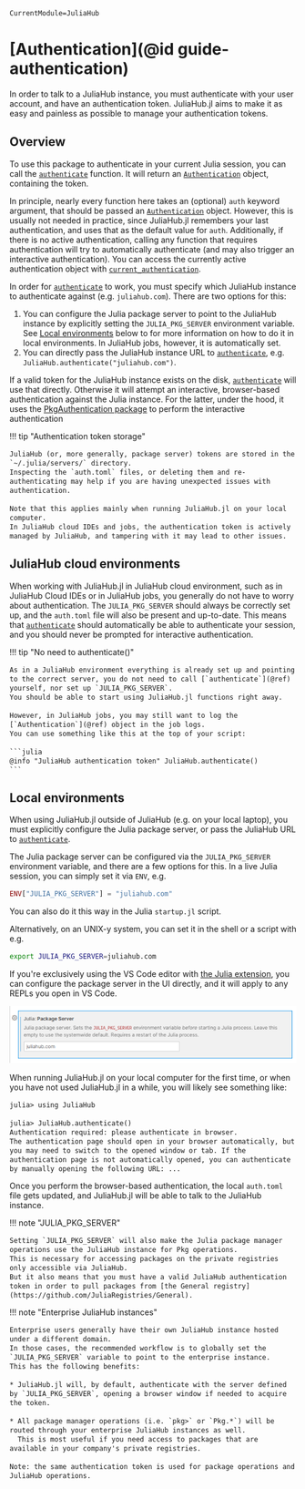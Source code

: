 ```@meta
CurrentModule=JuliaHub
```

# [Authentication](@id guide-authentication)

In order to talk to a JuliaHub instance, you must authenticate with your user account, and have an authentication token.
JuliaHub.jl aims to make it as easy and painless as possible to manage your authentication tokens.

## Overview

To use this package to authenticate in your current Julia session, you can call the [`authenticate`](@ref) function.
It will return an [`Authentication`](@ref) object, containing the token.

In principle, nearly every function here takes an (optional) `auth` keyword argument, that should be passed an [`Authentication`](@ref) object.
However, this is usually not needed in practice, since JuliaHub.jl remembers your last authentication, and uses that as the default value for `auth`.
Additionally, if there is no active authentication, calling any function that requires authentication will try to automatically authenticate (and may also trigger an interactive authentication).
You can access the currently active authentication object with [`current_authentication`](@ref).

In order for [`authenticate`](@ref) to work, you must specify which JuliaHub instance to authenticate against (e.g. `juliahub.com`).
There are two options for this:

1. You can configure the Julia package server to point to the JuliaHub instance by explicitly setting the `JULIA_PKG_SERVER` environment variable.
   See [Local environments](@ref) below to for more information on how to do it in local environments.
   In JuliaHub jobs, however, it is automatically set.
2. You can directly pass the JuliaHub instance URL to [`authenticate`](@ref), e.g. `JuliaHub.authenticate("juliahub.com")`.

If a valid token for the JuliaHub instance exists on the disk, [`authenticate`](@ref) will use that directly.
Otherwise it will attempt an interactive, browser-based authentication against the Julia instance.
For the latter, under the hood, it uses the [PkgAuthentication package](https://github.com/JuliaComputing/PkgAuthentication.jl) to perform the interactive authentication

!!! tip "Authentication token storage"

    JuliaHub (or, more generally, package server) tokens are stored in the `~/.julia/servers/` directory.
    Inspecting the `auth.toml` files, or deleting them and re-authenticating may help if you are having unexpected issues with authentication.

    Note that this applies mainly when running JuliaHub.jl on your local computer.
    In JuliaHub cloud IDEs and jobs, the authentication token is actively managed by JuliaHub, and tampering with it may lead to other issues.

## JuliaHub cloud environments

When working with JuliaHub.jl in JuliaHub cloud environment, such as in JuliaHub Cloud IDEs or in JuliaHub jobs, you generally do not have to worry about authentication.
The `JULIA_PKG_SERVER` should always be correctly set up, and the `auth.toml` file will also be present and up-to-date.
This means that [`authenticate`](@ref) should automatically be able to authenticate your session, and you should never be prompted for interactive authentication.

!!! tip "No need to authenticate()"

    As in a JuliaHub environment everything is already set up and pointing to the correct server, you do not need to call [`authenticate`](@ref) yourself, nor set up `JULIA_PKG_SERVER`.
    You should be able to start using JuliaHub.jl functions right away.

    However, in JuliaHub jobs, you may still want to log the [`Authentication`](@ref) object in the job logs.
    You can use something like this at the top of your script:

    ```julia
    @info "JuliaHub authentication token" JuliaHub.authenticate()
    ```

## Local environments

When using JuliaHub.jl outside of JuliaHub (e.g. on your local laptop), you must explicitly configure the Julia package server, or pass the JuliaHub URL to [`authenticate`](@ref).

The Julia package server can be configured via the `JULIA_PKG_SERVER` environment variable, and there are a few options for this.
In a live Julia session, you can simply set it via `ENV`, e.g.

```julia
ENV["JULIA_PKG_SERVER"] = "juliahub.com"
```

You can also do it this way in the Julia `startup.jl` script.

Alternatively, on an UNIX-y system, you can set it in the shell or a script with e.g.

```bash
export JULIA_PKG_SERVER=juliahub.com
```

If you're exclusively using the VS Code editor with [the Julia extension](https://www.julia-vscode.org/), you can configure the package server in the UI directly, and it will apply to any REPLs you open in VS Code.

![Julia: Package Server option in Julia VS Code extension](vscode-pkg-server.png)

When running JuliaHub.jl on your local computer for the first time, or when you have not used JuliaHub.jl in a while, you will likely see something like:

```julia-repl
julia> using JuliaHub

julia> JuliaHub.authenticate()
Authentication required: please authenticate in browser.
The authentication page should open in your browser automatically, but you may need to switch to the opened window or tab. If the authentication page is not automatically opened, you can authenticate by manually opening the following URL: ...
```

Once you perform the browser-based authentication, the local `auth.toml` file gets updated, and JuliaHub.jl will be able to talk to the JuliaHub instance.

!!! note "JULIA_PKG_SERVER"

    Setting `JULIA_PKG_SERVER` will also make the Julia package manager operations use the JuliaHub instance for Pkg operations.
    This is necessary for accessing packages on the private registries only accessible via JuliaHub.
    But it also means that you must have a valid JuliaHub authentication token in order to pull packages from [the General registry](https://github.com/JuliaRegistries/General).

!!! note "Enterprise JuliaHub instances"

    Enterprise users generally have their own JuliaHub instance hosted under a different domain.
    In those cases, the recommended workflow is to globally set the `JULIA_PKG_SERVER` variable to point to the enterprise instance.
    This has the following benefits:

    * JuliaHub.jl will, by default, authenticate with the server defined by `JULIA_PKG_SERVER`, opening a browser window if needed to acquire the token.

    * All package manager operations (i.e. `pkg>` or `Pkg.*`) will be routed through your enterprise JuliaHub instances as well.
      This is most useful if you need access to packages that are available in your company's private registries.

    Note: the same authentication token is used for package operations and JuliaHub operations.
